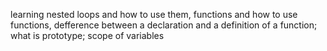 learning nested loops and how to use them, functions and how to use functions, defference between a declaration and a definition of a function; what is prototype; scope of variables

